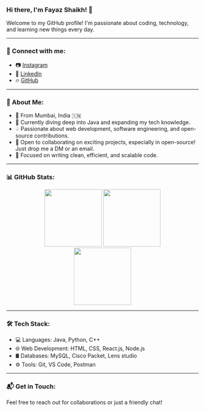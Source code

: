 ### Hi there, I'm Fayaz Shaikh! 👋

Welcome to my GitHub profile! I'm passionate about coding, technology, and learning new things every day. 

---

### 🔗 Connect with me:
- 📷 [Instagram](https://www.instagram.com/fayaz_5506)
- 💼 [LinkedIn](https://www.linkedin.com/in/fayaz-shaikh)
- 🔥 [GitHub](https://github.com/Fayaz5506)

---

### 🚀 About Me:
- 📍 From Mumbai, India 🇮🇳
- 🌱 Currently diving deep into Java and expanding my tech knowledge.
- 💡 Passionate about web development, software engineering, and open-source contributions.
- 🤝 Open to collaborating on exciting projects, especially in open-source! Just drop me a DM or an email. 
- 🎯 Focused on writing clean, efficient, and scalable code.

---

### 📊 GitHub Stats:
<div align="center">
  <img src="https://github-readme-stats.vercel.app/api?username=Fayaz5506&show_icons=true&theme=tokyonight&hide=issues&hide_rank=false" height="150"/>
  <img src="https://github-readme-streak-stats.herokuapp.com/?user=Fayaz5506&theme=tokyonight" height="150"/>
</div>

<div align="center">
  <img src="https://github-readme-stats.vercel.app/api/top-langs/?username=Fayaz5506&layout=compact&theme=tokyonight" height="150"/>
</div>

---

### 🛠️ Tech Stack:
- 💻 Languages: Java, Python, C++
- 🌐 Web Development: HTML, CSS, React.js, Node.js
- 🛢️ Databases: MySQL, Cisco Packet, Lens studio
- ⚙️ Tools: Git, VS Code, Postman

---

### 📬 Get in Touch:
Feel free to reach out for collaborations or just a friendly chat!




